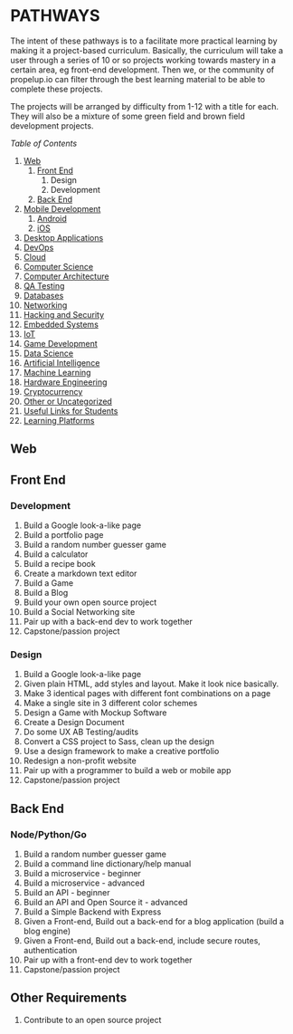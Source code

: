 # PATHWAYS

The intent of these pathways is to a facilitate more practical learning by making it a project-based curriculum.
Basically, the curriculum will take a user through a series of 10 or so projects working towards mastery in a certain area, eg front-end development.
Then we, or the community of propelup.io can filter through the best learning material to be able to complete these projects.

The projects will be arranged by difficulty from 1-12 with a title for each. They will also be a mixture of some green field and brown field development projects.

*Table of Contents*

1. [Web](#web)
   1. [Front End](#front-end)
      1. Design
      1. Development
   1. [Back End](#back-end)
1. [Mobile Development](#mobile-development)
   1. [Android](#android)
   1. [iOS](#ios)
1. [Desktop Applications](#desktop-applications)
1. [DevOps](#devops)
1. [Cloud](#cloud)
1. [Computer Science](#computer-science)
1. [Computer Architecture](#computer-architecture)
1. [QA Testing](#qa-testing)
1. [Databases](#databases)
1. [Networking](#networking)
1. [Hacking and Security](#hacking-and-security)
1. [Embedded Systems](#embedded-systems)
1. [IoT](#iot)
1. [Game Development](#game-development)
1. [Data Science](#data-science)
1. [Artificial Intelligence](#artificial-intelligence)
1. [Machine Learning](#machine-learning)
1. [Hardware Engineering](#hardware-engineering)
1. [Cryptocurrency](#cryptocurrency)
1. [Other or Uncategorized](#other-or-uncategorized)
1. [Useful Links for Students](#useful-links-for-students)
1. [Learning Platforms](#learning-platforms)

## Web

## Front End

### Development

1. Build a Google look-a-like page
1. Build a portfolio page
1. Build a random number guesser game
1. Build a calculator
1. Build a recipe book
1. Create a markdown text editor
1. Build a Game
1. Build a Blog
1. Build your own open source project
1. Build a Social Networking site
1. Pair up with a back-end dev to work together
1. Capstone/passion project

### Design

1. Build a Google look-a-like page
1. Given plain HTML, add styles and layout. Make it look nice basically.
1. Make 3 identical pages with different font combinations on a page
1. Make a single site in 3 different color schemes
1. Design a Game with Mockup Software
1. Create a Design Document
1. Do some UX AB Testing/audits
1. Convert a CSS project to Sass, clean up the design
1. Use a design framework to make a creative portfolio
1. Redesign a non-profit website
1. Pair up with a programmer to build a web or mobile app
1. Capstone/passion project

## Back End

### Node/Python/Go

1. Build a random number guesser game
1. Build a command line dictionary/help manual
1. Build a microservice - beginner
1. Build a microservice - advanced
1. Build an API - beginner
1. Build an API and Open Source it - advanced
1. Build a Simple Backend with Express
1. Given a Front-end, Build out a back-end for a blog application (build a blog engine)
1. Given a Front-end, Build out a back-end, include secure routes, authentication
1. Pair up with a front-end dev to work together
1. Capstone/passion project

## Other Requirements

1. Contribute to an open source project
